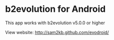 b2evolution for Android
========
This app works with b2evolution v5.0.0 or higher

View website: http://sam2kb.github.com/evodroid/
